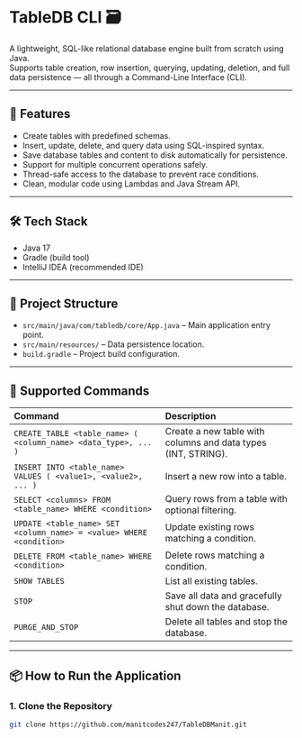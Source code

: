 # TableDB CLI 🗃️

A lightweight, SQL-like relational database engine built from scratch using Java.  
Supports table creation, row insertion, querying, updating, deletion, and full data persistence — all through a Command-Line Interface (CLI).

---

## 🚀 Features
- Create tables with predefined schemas.
- Insert, update, delete, and query data using SQL-inspired syntax.
- Save database tables and content to disk automatically for persistence.
- Support for multiple concurrent operations safely.
- Thread-safe access to the database to prevent race conditions.
- Clean, modular code using Lambdas and Java Stream API.

---

## 🛠️ Tech Stack
- Java 17
- Gradle (build tool)
- IntelliJ IDEA (recommended IDE)

---

## 📂 Project Structure
- `src/main/java/com/tabledb/core/App.java` – Main application entry point.
- `src/main/resources/` – Data persistence location.
- `build.gradle` – Project build configuration.

---

## 🧩 Supported Commands
| Command | Description |
|:---|:---|
| `CREATE_TABLE <table_name> ( <column_name> <data_type>, ... )` | Create a new table with columns and data types (INT, STRING). |
| `INSERT INTO <table_name> VALUES ( <value1>, <value2>, ... )` | Insert a new row into a table. |
| `SELECT <columns> FROM <table_name> WHERE <condition>` | Query rows from a table with optional filtering. |
| `UPDATE <table_name> SET <column_name> = <value> WHERE <condition>` | Update existing rows matching a condition. |
| `DELETE FROM <table_name> WHERE <condition>` | Delete rows matching a condition. |
| `SHOW TABLES` | List all existing tables. |
| `STOP` | Save all data and gracefully shut down the database. |
| `PURGE_AND_STOP` | Delete all tables and stop the database. |

---

## 📦 How to Run the Application

### 1. Clone the Repository
```bash
git clone https://github.com/manitcodes247/TableDBManit.git
